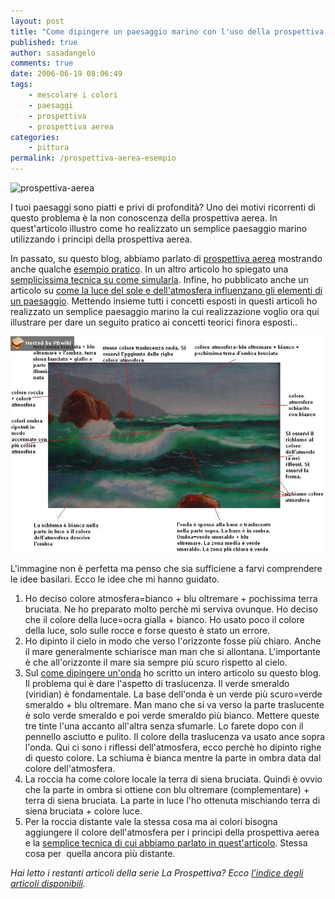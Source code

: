 ```yaml
---
layout: post
title: "Come dipingere un paesaggio marino con l'uso della prospettiva aerea."
published: true
author: sasadangelo
comments: true
date: 2006-06-19 08:06:49
tags:
    - mescolare i colori
    - paesaggi
    - prospettiva
    - prospettiva aerea
categories:
    - pittura
permalink: /prospettiva-aerea-esempio
---
```


![prospettiva-aerea](https://www.disegnoepittura.it/wp-content/uploads/prospettiva-aerea.jpg "prospettiva-aerea")

I tuoi paesaggi sono piatti e privi di profondità? Uno dei motivi ricorrenti di questo problema è la non conoscenza della prospettiva aerea. In quest'articolo illustro come ho realizzato un semplice paesaggio marino utilizzando i principi della prospettiva aerea.

In passato, su questo blog, abbiamo parlato di [prospettiva aerea](https://www.disegnoepittura.it/prospettiva-aerea/) mostrando anche qualche [esempio pratico](https://www.disegnoepittura.it/prospettiva-aerea-pratica/). In un altro articolo ho spiegato una [semplicissima tecnica su come simularla](https://www.disegnoepittura.it/prospettiva-aerea-esempio-applicazione/). Infine, ho pubblicato anche un articolo su [come la luce del sole e dell'atmosfera influenzano gli elementi di un paesaggio](https://www.disegnoepittura.it/colore-luce-sole-atmosfera/). Mettendo insieme tutti i concetti esposti in questi articoli ho realizzato un semplice paesaggio marino la cui realizzazione voglio ora qui illustrare per dare un seguito pratico ai concetti teorici finora esposti..

![prospettiva-aerea](/wp-content/uploads/prospettiva-aerea.jpg "prospettiva-aerea")

L'immagine non è perfetta ma penso che sia sufficiene a farvi comprendere le idee basilari. Ecco le idee che mi hanno guidato.

1. Ho deciso colore atmosfera=bianco + blu oltremare + pochissima terra bruciata. Ne ho preparato molto perchè mi serviva ovunque. Ho deciso che il colore della luce=ocra gialla + bianco. Ho usato poco il colore della luce, solo sulle rocce e forse questo è stato un errore.
2. Ho dipinto il cielo in modo che verso l'orizzonte fosse più chiaro. Anche il mare generalmente schiarisce man man che si allontana. L'importante è che all'orizzonte il mare sia sempre più scuro rispetto al cielo.
3. Sul [come dipingere un'onda](https://www.disegnoepittura.it/dipingere-unonda/) ho scritto un intero articolo su questo blog. Il problema qui è dare l'aspetto di traslucenza. Il verde smeraldo (viridian) è fondamentale. La base dell'onda è un verde più scuro=verde smeraldo + blu oltremare. Man mano che si va verso la parte traslucente è solo verde smeraldo e poi verde smeraldo più bianco. Mettere queste tre tinte l'una accanto all'altra senza sfumarle. Lo farete dopo con il pennello asciutto e pulito. Il colore della traslucenza va usato ance sopra l'onda. Qui ci sono i riflessi dell'atmosfera, ecco perchè ho dipinto righe di questo colore. La schiuma è bianca mentre la parte in ombra data dal colore dell'atmosfera.
4. La roccia ha come colore locale la terra di siena bruciata. Quindi è ovvio che la parte in ombra si ottiene con blu oltremare (complementare) + terra di siena bruciata. La parte in luce l'ho ottenuta mischiando terra di siena bruciata + colore luce.
5. Per la roccia distante vale la stessa cosa ma ai colori bisogna aggiungere il colore dell'atmosfera per i principi della prospettiva aerea e la [semplice tecnica di cui abbiamo parlato in quest'articolo](https://www.disegnoepittura.it/prospettiva-aerea-esempio-applicazione/). Stessa cosa per  quella ancora più distante.

_Hai letto i restanti articoli della serie La Prospettiva? Ecco [l’indice degli articoli disponibili](https://www.disegnoepittura.it/prospettiva/ "La Prospettiva")._
